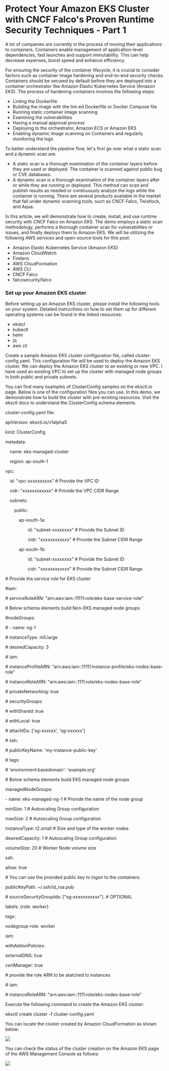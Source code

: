 # Protect Your Amazon EKS Cluster with CNCF Falco's Proven Runtime Security Techniques - Part 1


A lot of companies are currently in the process of moving their applications to containers. Containers enable management of application-level dependencies, fast launches and support immutability. This can help decrease expenses, boost speed and enhance efficiency.

For ensuring the security of the container lifecycle, it is crucial to consider factors such as container image hardening and end-to-end security checks. Containers should be secured by default before they are deployed into a container orchestrator like Amazon Elastic Kubernetes Service (Amazon EKS). The process of hardening containers involves the following steps:

- Linting the Dockerfile
- Building the image with the lint-ed Dockerfile or Docker Compose file
- Running static container image scanning
- Examining the vulnerabilities
- Having a manual approval process
- Deploying to the orchestrator, Amazon ECS or Amazon EKS
- Enabling dynamic image scanning on Containers and regularly monitoring the logs

To better understand the pipeline flow, let's first go over what a static scan and a dynamic scan are:

- A static scan is a thorough examination of the container layers before they are used or deployed. The container is scanned against public bug or CVE databases.
- A dynamic scan is a thorough examination of the container layers after or while they are running or deployed. This method can scan and publish results as needed or continuously analyze the logs while the container is running. There are several products available in the market that fall under dynamic scanning tools, such as CNCF Falco, Twistlock, and Aqua.


In this article, we will demonstrate how to create, install, and use runtime security with CNCF Falco on Amazon EKS. The demo employs a static scan methodology, performs a thorough container scan for vulnerabilities or issues, and finally deploys them to Amazon EKS. We will be utilizing the following AWS services and open-source tools for this post:

- Amazon Elastic Kubernetes Service (Amazon EKS)
- Amazon CloudWatch
- Firelens
- AWS CloudFormation
- AWS CLI
- CNCF Falco
- falcosecurity/falco



### **Set up your Amazon EKS cluster**
Before setting up an Amazon EKS cluster, please install the following tools on your system. Detailed instructions on how to set them up for different operating systems can be found in the linked resources:

- ekstcl
- kubectl
- helm
- jq
- aws cli

Create a sample Amazon EKS cluster configuration file, called cluster-config.yaml. This configuration file will be used to deploy the Amazon EKS cluster. We can deploy the Amazon EKS cluster to an existing or new VPC. I have used an existing VPC to set up the cluster with managed node groups in both public and private subnets.

You can find many examples of ClusterConfig samples on the eksctl.io page. Below is one of the configuration files you can use. In this demo, we demonstrate how to build the cluster with pre-existing resources. Visit the eksctl docs to understand the ClusterConfig schema elements.



cluster-config.yaml file:

apiVersion: eksctl.io/v1alpha5

kind: ClusterConfig

metadata:

`  `name: eks-managed-cluster

`  `region: ap-south-1

vpc:

`  `id: "vpc-xxxxxxxxxx" # Provide the VPC ID 

`  `cidr: "xxxxxxxxxxxx" # Provide the VPC CIDR Range

`  `subnets:

`    `public:

`      `ap-south-1a:

`          `id: "subnet-xxxxxxxx" # Provide the Subnet ID

`          `cidr: "xxxxxxxxxxxx" # Provide the Subnet CIDR Range

`      `ap-south-1b:

`          `id: "subnet-xxxxxxxx" # Provide the Subnet ID

`          `cidr: "xxxxxxxxxxxx" # Provide the Subnet CIDR Range          

\# Provide the service role for EKS cluster         

#iam:

\#  serviceRoleARN: "arn:aws:iam::11111:role/eks-base-service-role"

\# Below schema elements build Non-EKS managed node groups

#nodeGroups:

\#  - name: ng-1

\#    instanceType: m5.large

\#    desiredCapacity: 3

\#    iam:

\#      instanceProfileARN: "arn:aws:iam::11111:instance-profile/eks-nodes-base-role"

\#      instanceRoleARN: "arn:aws:iam::1111:role/eks-nodes-base-role"

\#    privateNetworking: true

\#    securityGroups:

\#      withShared: true

\#      withLocal: true

\#      attachIDs: ['sg-xxxxxx', 'sg-xxxxxx']

\#    ssh:

\#      publicKeyName: 'my-instance-public-key'

\#    tags:

\#      'environment:basedomain': 'example.org'

\# Below schema elements build EKS managed node groups

managedNodeGroups:

\- name: eks-managed-ng-1 # Provide the name of the node group

minSize: 1 # Autoscaling Group configuration

maxSize: 2 # Autoscaling Group configuration

instanceType: t2.small # Size and type of the worker nodes

desiredCapacity: 1 # Autoscaling Group configuration

volumeSize: 20 # Worker Node volume size

ssh:

allow: true

\# You can use the provided public key to logon to the containers.

publicKeyPath: ~/.ssh/id\_rsa.pub

\# sourceSecurityGroupIds: ["sg-xxxxxxxxxxx"]. # OPTIONAL

labels: {role: worker}

tags:

nodegroup-role: worker

iam:

withAddonPolicies:

externalDNS: true

certManager: true

\# provide the role ARN to be atatched to instances

\#    iam:

\#      instanceRoleARN: "arn:aws:iam::1111:role/eks-nodes-base-role"

Execute the following command to create the Amazon EKS cluster:

eksctl create cluster -f cluster-config.yaml

You can locate the cluster created by Amazon CloudFormation as shown below:



![](images/image22.png)

You can check the status of the cluster creation on the Amazon EKS page of the AWS Management Console as follows:



![](images/image23.png)



